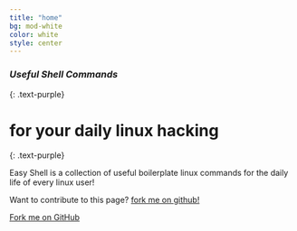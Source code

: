 ```yaml
---
title: "home"
bg: mod-white
color: white
style: center
---
```


### *Useful Shell Commands*
{: .text-purple}

<span class="fa-stack subtlecircle" style="font-size:100px; background:rgba(255,166,0,0.1)">
  <i class="fa fa-circle fa-stack-2x text-white"></i>
  <i class="fa fa-laptop fa-stack-1x text-orange"></i>
</span>

# for your daily linux hacking
{: .text-purple}


Easy Shell is a collection of useful boilerplate linux
commands for the daily life of every linux user!

Want to contribute to this page? [fork me on github!](https://github.com/lucasviola/easyshell)

<span id="forkongithub">
  <a href="{{ site.source_link }}" class="bg-blue">
    Fork me on GitHub
  </a>
</span>
